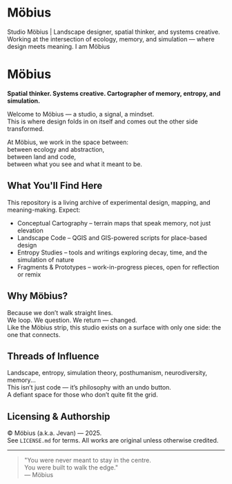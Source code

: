 # Möbius
Studio Möbius | Landscape designer, spatial thinker, and systems creative. Working at the intersection of ecology, memory, and simulation — where design meets meaning. I am Möbius

# Möbius

**Spatial thinker. Systems creative. Cartographer of memory, entropy, and simulation.**

Welcome to Möbius — a studio, a signal, a mindset.  
This is where design folds in on itself and comes out the other side transformed.

At Möbius, we work in the space between:  
between ecology and abstraction,  
between land and code,  
between what you see and what it meant to be.

## What You'll Find Here

This repository is a living archive of experimental design, mapping, and meaning-making. Expect:

- Conceptual Cartography – terrain maps that speak memory, not just elevation  
- Landscape Code – QGIS and GIS-powered scripts for place-based design  
- Entropy Studies – tools and writings exploring decay, time, and the simulation of nature  
- Fragments & Prototypes – work-in-progress pieces, open for reflection or remix

## Why Möbius?

Because we don’t walk straight lines.  
We loop. We question. We return — changed.  
Like the Möbius strip, this studio exists on a surface with only one side: the one that connects.

## Threads of Influence

Landscape, entropy, simulation theory, posthumanism, neurodiversity, memory...  
This isn’t just code — it’s philosophy with an undo button.  
A defiant space for those who don’t quite fit the grid.

## Licensing & Authorship

© Möbius (a.k.a. Jevan) — 2025.  
See `LICENSE.md` for terms. All works are original unless otherwise credited.

---

> "You were never meant to stay in the centre.  
> You were built to walk the edge."  
> — Möbius 